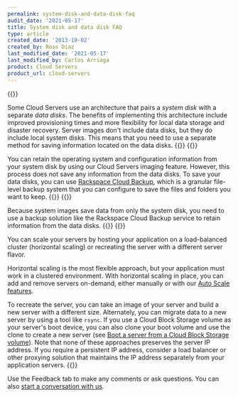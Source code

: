 ```yaml
---
permalink: system-disk-and-data-disk-faq
audit_date: '2021-05-17'
title: System disk and data disk FAQ
type: article
created_date: '2013-10-02'
created_by: Ross Diaz
last_modified_date: '2021-05-17'
last_modified_by: Carlos Arriaga
product: Cloud Servers
product_url: cloud-servers
---
```


{{<accordion title="System disk and data disk architecture explanation" col="in" href="accordion1">}}

Some Cloud Servers use an architecture that pairs a *system disk* with a
separate *data disks*. The benefits of implementing this architecture
include improved provisioning times and more flexibility for
local data storage and disaster recovery. Server images don't include
data disks, but they do include local system disks. This means
that you need to use a separate method for saving information
located on the data disks.
{{</accordion>}}
{{<accordion title="Save your configuration by using system images" col="in" href="accordion2">}}

You can retain the operating system and configuration information from
your system disk by using our Cloud Servers imaging feature. However, this
process does not save any information from the data disks. To save your
data disks, you can use [Rackspace Cloud Backup](/support/how-to/cloud-backup),
which is a granular file-level backup system that you can configure to save
the files and folders you want to keep.
{{</accordion>}}
{{<accordion title="How do I back up a data disk?" col="in" href="accordion3">}}

Because system images save data from only the system disk, you
need to use a backup solution like the Rackspace Cloud Backup service to
retain information from the data disks.
{{</accordion>}}
{{<accordion title="What about scaling and resizing servers?" col="in" href="accordion4">}}

You can scale your servers by hosting your application
on a load-balanced cluster (horizontal scaling) or recreating the
server with a different server flavor.

Horizontal scaling is the most flexible approach, but
your application must work in a clustered environment. With
horizontal scaling in place, you can add and remove servers on-demand,
either manually or with our [Auto Scale features](/support/how-to/rackspace-auto-scale).

To recreate the server, you can take an image of your server and build a new
server with a different size. Alternately, you can migrate data to a new server
by using a tool like `rsync`. If you use a Cloud Block Storage volume as your
server's boot device, you can also clone your boot volume and use the
clone to create a new server (see [Boot a server from a Cloud Block
Storage
volume](/support/how-to/boot-a-server-from-a-cloud-block-storage-volume)).
Note that none of these approaches preserves the server IP address.
If you require a persistent IP address, consider a load balancer or other
proxying solution that maintains the IP address separately from your
application servers.
{{</accordion>}}

Use the Feedback tab to make any comments or ask questions. You can also [start a conversation with us](https://www.rackspace.com/contact). 
